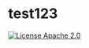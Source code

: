 # test123
[![License Apache 2.0](https://img.shields.io/badge/license-Apache%202.0-blue.svg)](LICENSE)
